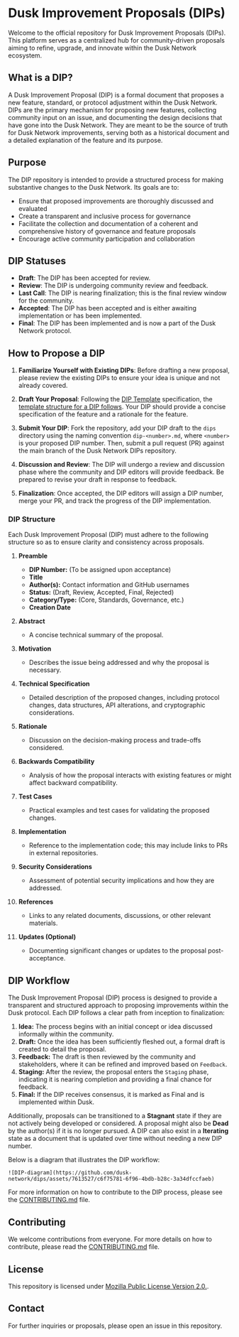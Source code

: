 # Dusk Improvement Proposals (DIPs)

Welcome to the official repository for Dusk Improvement Proposals (DIPs). This platform serves as a centralized hub for community-driven proposals aiming to refine, upgrade, and innovate within the Dusk Network ecosystem.

## What is a DIP?

A Dusk Improvement Proposal (DIP) is a formal document that proposes a new feature, standard, or protocol adjustment within the Dusk Network. DIPs are the primary mechanism for proposing new features, collecting community input on an issue, and documenting the design decisions that have gone into the Dusk Network. They are meant to be the source of truth for Dusk Network improvements, serving both as a historical document and a detailed explanation of the feature and its purpose.

## Purpose

The DIP repository is intended to provide a structured process for making substantive changes to the Dusk Network. Its goals are to:

- Ensure that proposed improvements are thoroughly discussed and evaluated
- Create a transparent and inclusive process for governance
- Facilitate the collection and documentation of a coherent and comprehensive history of governance and feature proposals
- Encourage active community participation and collaboration

## DIP Statuses

- **Draft**: The DIP has been accepted for review.
- **Review**: The DIP is undergoing community review and feedback.
- **Last Call**: The DIP is nearing finalization; this is the final review window for the community.
- **Accepted**: The DIP has been accepted and is either awaiting implementation or has been implemented.
- **Final**: The DIP has been implemented and is now a part of the Dusk Network protocol.

## How to Propose a DIP

1. **Familiarize Yourself with Existing DIPs**: Before drafting a new proposal, please review the existing DIPs to ensure your idea is unique and not already covered.

2. **Draft Your Proposal**: Following the [DIP Template](https://github.com/dusk-network/dips/issues/1) specification, the [template structure for a DIP follows](#dip-structure). Your DIP should provide a concise specification of the feature and a rationale for the feature.

3. **Submit Your DIP**: Fork the repository, add your DIP draft to the `dips` directory using the naming convention `dip-<number>.md`, where `<number>` is your proposed DIP number. Then, submit a pull request (PR) against the main branch of the Dusk Network DIPs repository.

4. **Discussion and Review**: The DIP will undergo a review and discussion phase where the community and DIP editors will provide feedback. Be prepared to revise your draft in response to feedback.

5. **Finalization**: Once accepted, the DIP editors will assign a DIP number, merge your PR, and track the progress of the DIP implementation.

### DIP Structure

Each Dusk Improvement Proposal (DIP) must adhere to the following structure so as to ensure clarity and consistency across proposals.

1. **Preamble**
    - **DIP Number:** (To be assigned upon acceptance)
    - **Title**
    - **Author(s):** Contact information and GitHub usernames
    - **Status:** (Draft, Review, Accepted, Final, Rejected)
    - **Category/Type:** (Core, Standards, Governance, etc.)
    - **Creation Date**

2. **Abstract**
    - A concise technical summary of the proposal.

3. **Motivation**
    - Describes the issue being addressed and why the proposal is necessary.

4. **Technical Specification**
    - Detailed description of the proposed changes, including protocol changes, data structures, API alterations, and cryptographic considerations.

5. **Rationale**
    - Discussion on the decision-making process and trade-offs considered.

6. **Backwards Compatibility**
    - Analysis of how the proposal interacts with existing features or might affect backward compatibility.

7. **Test Cases**
    - Practical examples and test cases for validating the proposed changes.

8. **Implementation**
    - Reference to the implementation code; this may include links to PRs in external repositories.

9. **Security Considerations**
    - Assessment of potential security implications and how they are addressed.

10. **References**
    - Links to any related documents, discussions, or other relevant materials.

11. **Updates (Optional)**
    - Documenting significant changes or updates to the proposal post-acceptance.

## DIP Workflow

The Dusk Improvement Proposal (DIP) process is designed to provide a transparent and structured approach to proposing improvements within the Dusk protocol. Each DIP follows a clear path from inception to finalization:

1. **Idea:** The process begins with an initial concept or idea discussed informally within the community.
2. **Draft:** Once the idea has been sufficiently fleshed out, a formal draft is created to detail the proposal.
3. **Feedback:** The draft is then reviewed by the community and stakeholders, where it can be refined and improved based on `Feedback`.
4. **Staging:** After the review, the proposal enters the `Staging` phase, indicating it is nearing completion and providing a final chance for feedback.
5. **Final:** If the DIP receives consensus, it is marked as Final and is implemented within Dusk.

Additionally, proposals can be transitioned to a **Stagnant** state if they are not actively being developed or considered. A proposal might also be **Dead** by the author(s) if it is no longer pursued. A DIP can also exist in a **Iterating** state as a document that is updated over time without needing a new DIP number.

Below is a diagram that illustrates the DIP workflow:

    ![DIP-diagram](https://github.com/dusk-network/dips/assets/7613527/c6f75781-6f96-4bdb-b28c-3a34dfccfaeb)

For more information on how to contribute to the DIP process, please see the [CONTRIBUTING.md](https://github.com/dusk-network/.github/blob/main/.github/CONTRIBUTING.md) file.


## Contributing

We welcome contributions from everyone. For more details on how to contribute, please read the [CONTRIBUTING.md](https://github.com/dusk-network/.github/blob/main/.github/CONTRIBUTING.md) file.

## License

This repository is licensed under [Mozilla Public License Version 2.0.](https://github.com/dusk-network/rusk/blob/master/LICENSE).

## Contact

For further inquiries or proposals, please open an issue in this repository.
